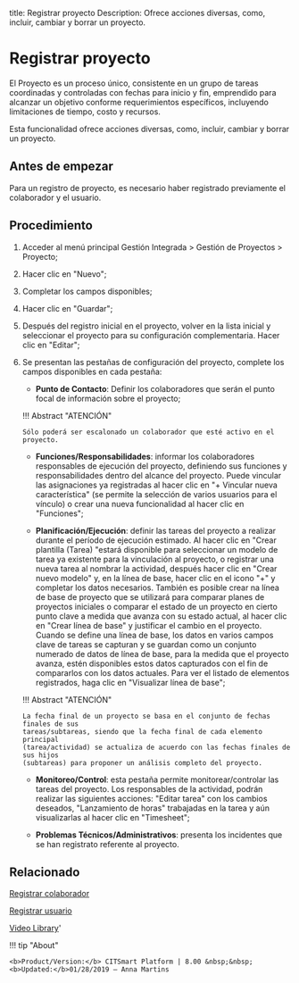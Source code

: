 title: Registrar proyecto
Description: Ofrece acciones diversas, como, incluir, cambiar y borrar un proyecto.
# Registrar proyecto


El Proyecto es un proceso único, consistente en un grupo de tareas coordinadas y
controladas con fechas para inicio y fin, emprendido para alcanzar un objetivo
conforme requerimientos específicos, incluyendo limitaciones de tiempo, costo y
recursos.

Esta funcionalidad ofrece acciones diversas, como, incluir, cambiar y borrar un
proyecto.

Antes de empezar
--------------------

Para un registro de proyecto, es necesario haber registrado previamente el
colaborador y el usuario.

Procedimiento
-----------------

1.  Acceder al menú principal Gestión Integrada \> Gestión de Proyectos \>
    Proyecto;

2.  Hacer clic en "Nuevo";

3.  Completar los campos disponibles;

4.  Hacer clic en "Guardar";

5.  Después del registro inicial en el proyecto, volver en la lista inicial y
    seleccionar el proyecto para su configuración complementaria. Hacer clic en
    "Editar";

6.  Se presentan las pestañas de configuración del proyecto, complete los campos
    disponibles en cada pestaña:

    - **Punto de Contacto**: Definir los colaboradores que serán el punto focal de información sobre el proyecto;
     
    !!! Abstract "ATENCIÓN"
     
        Sólo poderá ser escalonado un colaborador que esté activo en el proyecto.

         
    - **Funciones/Responsabilidades**: informar los colaboradores responsables de ejecución del proyecto, definiendo sus funciones y responsabilidades dentro del alcance del proyecto. Puede vincular las asignaciones ya registradas al hacer clic en "+ Vincular nueva característica" (se permite la selección de varios usuarios para el vínculo) o crear una nueva funcionalidad al hacer clic en "Funciones";
     
     - **Planificación/Ejecución**: definir las tareas del proyecto a realizar durante el período de ejecución estimado. Al hacer clic en "Crear plantilla (Tarea) "estará disponible para seleccionar un modelo de tarea ya existente para la vinculación al proyecto, o registrar una nueva tarea al nombrar la actividad, después hacer clic en "Crear nuevo modelo" y, en la línea de base, hacer clic en el icono "+" y completar los datos necesarios. También es posible crear na línea de base de proyecto que se utilizará para comparar planes de proyectos iniciales o comparar el estado de un proyecto en cierto punto clave a medida que avanza con su estado actual, al hacer clic en "Crear línea de base" y justificar el cambio en el proyecto. Cuando se define una línea de base, los datos en varios campos clave de tareas se capturan y se guardan como un conjunto numerado de datos de línea de base, para la medida que el proyecto avanza, estén disponibles estos datos capturados con el fin de compararlos con los datos actuales. Para ver el listado de elementos registrados, haga clic en "Visualizar línea de base";


    !!! Abstract "ATENCIÓN"

        La fecha final de un proyecto se basa en el conjunto de fechas finales de sus
        tareas/subtareas, siendo que la fecha final de cada elemento principal
        (tarea/actividad) se actualiza de acuerdo con las fechas finales de sus hijos
        (subtareas) para proponer un análisis completo del proyecto.

     
     - **Monitoreo/Control**: esta pestaña permite monitorear/controlar las tareas del proyecto.
     Los responsables de la actividad, podrán realizar las siguientes acciones: "Editar tarea" con 
     los cambios deseados, "Lanzamiento de horas" trabajadas en la tarea y aún visualizarlas al hacer 
     clic en "Timesheet";
     
     - **Problemas Técnicos/Administrativos**: presenta los incidentes que se han registrato referente al proyecto.

Relacionado
-----------

[Registrar colaborador](/es-es/citsmart-platform-8/initial-settings/access-settings/user/register-employee.html)

[Registrar usuario](/es-es/citsmart-platform-8/initial-settings/access-settings/user/users.html)

<i class='fa fa-youtube-play  fa-2x' style='color:#97ce17;vertical-align: middle;'> </i> [Video Library](https://www.youtube.com/playlist?list=PLB5qK2uzf2ROTLt6Tt7uegzqwpXHX5nA2)'

!!! tip "About"

    <b>Product/Version:</b> CITSmart Platform | 8.00 &nbsp;&nbsp;
    <b>Updated:</b>01/28/2019 – Anna Martins

